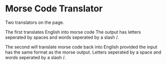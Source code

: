 # Morse Code Translator

Two translators on the page.

The first translates English into morse code
The output has letters seperated by spaces and words seperated 
by a slash /.

The second will translate morse code back into English provided
the input has the same format as the morse output.
Letters seperated by a space and words seperated by a slash /.